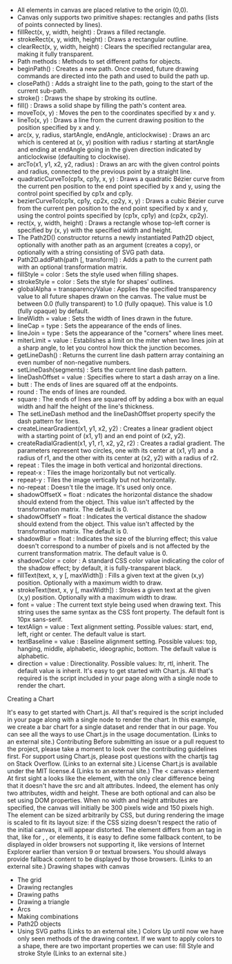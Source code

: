 


* All elements in canvas are placed relative to the origin (0,0).
* Canvas only supports two primitive shapes: rectangles and paths (lists of points connected by lines).
* fillRect(x, y, width, height) : Draws a filled rectangle.
* strokeRect(x, y, width, height) : Draws a rectangular outline.
* clearRect(x, y, width, height) : Clears the specified rectangular area, making it fully transparent.
* Path methods : Methods to set different paths for objects.
* beginPath() : Creates a new path. Once created, future drawing commands are directed into the path and used to build the path up.
* closePath() : Adds a straight line to the path, going to the start of the current sub-path.
* stroke() : Draws the shape by stroking its outline.
* fill() : Draws a solid shape by filling the path's content area.
* moveTo(x, y) : Moves the pen to the coordinates specified by x and y.
* lineTo(x, y) : Draws a line from the current drawing position to the position specified by x and y.
* arc(x, y, radius, startAngle, endAngle, anticlockwise) : Draws an arc which is centered at (x, y) position with radius r starting at startAngle and ending at endAngle going in the given direction indicated by anticlockwise (defaulting to clockwise).
* arcTo(x1, y1, x2, y2, radius) : Draws an arc with the given control points and radius, connected to the previous point by a straight line.
* quadraticCurveTo(cp1x, cp1y, x, y) : Draws a quadratic Bézier curve from the current pen position to the end point specified by x and y, using the control point specified by cp1x and cp1y.
* bezierCurveTo(cp1x, cp1y, cp2x, cp2y, x, y) : Draws a cubic Bézier curve from the current pen position to the end point specified by x and y, using the control points specified by (cp1x, cp1y) and (cp2x, cp2y).
* rect(x, y, width, height) : Draws a rectangle whose top-left corner is specified by (x, y) with the specified width and height.
* The Path2D() constructor returns a newly instantiated Path2D object, optionally with another path as an argument (creates a copy), or optionally with a string consisting of SVG path data.
* Path2D.addPath(path [, transform]) : Adds a path to the current path with an optional transformation matrix.
* fillStyle = color : Sets the style used when filling shapes.
* strokeStyle = color : Sets the style for shapes' outlines.
* globalAlpha = transparencyValue : Applies the specified transparency value to all future shapes drawn on the canvas.  The value must be between 0.0 (fully transparent) to 1.0 (fully opaque). This value is 1.0 (fully opaque) by default.
* lineWidth = value : Sets the width of lines drawn in the future.
* lineCap = type : Sets the appearance of the ends of lines.
* lineJoin = type : Sets the appearance of the "corners" where lines meet.
* miterLimit = value : Establishes a limit on the miter when two lines join at a sharp angle, to let you control how thick the junction becomes.
* getLineDash() : Returns the current line dash pattern array containing an even number of non-negative numbers.
* setLineDash(segments) : Sets the current line dash pattern.
* lineDashOffset = value : Specifies where to start a dash array on a line.
* butt : The ends of lines are squared off at the endpoints.
* round : The ends of lines are rounded.
* square : The ends of lines are squared off by adding a box with an equal width and half the height of the line's thickness.
* The setLineDash method and the lineDashOffset property specify the dash pattern for lines.
* createLinearGradient(x1, y1, x2, y2) : Creates a linear gradient object with a starting point of (x1, y1) and an end point of (x2, y2).
* createRadialGradient(x1, y1, r1, x2, y2, r2) : Creates a radial gradient. The parameters represent two circles, one with its center at (x1, y1) and a radius of r1, and the other with its center at (x2, y2) with a radius of r2.
* repeat : Tiles the image in both vertical and horizontal directions.
* repeat-x : Tiles the image horizontally but not vertically.
* repeat-y : Tiles the image vertically but not horizontally.
* no-repeat : Doesn't tile the image. It's used only once.
* shadowOffsetX = float : ndicates the horizontal distance the shadow should extend from the object. This value isn't affected by the transformation matrix. The default is 0.
* shadowOffsetY = float : Indicates the vertical distance the shadow should extend from the object. This value isn't affected by the transformation matrix. The default is 0.
* shadowBlur = float : Indicates the size of the blurring effect; this value doesn't correspond to a number of pixels and is not affected by the current transformation matrix. The default value is 0.
* shadowColor = color : A standard CSS color value indicating the color of the shadow effect; by default, it is fully-transparent black.
* fillText(text, x, y [, maxWidth]) : Fills a given text at the given (x,y) position. Optionally with a maximum width to draw.
* strokeText(text, x, y [, maxWidth]) : Strokes a given text at the given (x,y) position. Optionally with a maximum width to draw.
* font = value : The current text style being used when drawing text. This string uses the same syntax as the CSS font property. The default font is 10px sans-serif.
* textAlign = value : Text alignment setting. Possible values: start, end, left, right or center. The default value is start.
* textBaseline = value : Baseline alignment setting. Possible values: top, hanging, middle, alphabetic, ideographic, bottom. The default value is alphabetic.
* direction = value : Directionality. Possible values: ltr, rtl, inherit. The default value is inherit.
It's easy to get started with Chart.js. All that's required is the script included in your page along with a single <canvas> node to render the chart.


Creating a Chart


It's easy to get started with Chart.js. All that's required is the script included in your page along with a single node to render the chart.
In this example, we create a bar chart for a single dataset and render that in our page. You can see all the ways to use Chart.js in the usage documentation.
 (Links to an external site.)
Contributing
Before submitting an issue or a pull request to the project, please take a moment to look over the contributing guidelines first.
For support using Chart.js, please post questions with the chartjs tag on Stack Overflow.
 (Links to an external site.)
License
Chart.js is available under the MIT license.4
 (Links to an external site.)
The < canvas> element
At first sight a looks like the  element, with the only clear difference being that it doesn't have the src and alt attributes. Indeed, the element has only two attributes, width and height. These are both optional and can also be set using DOM properties. When no width and height attributes are specified, the canvas will initially be 300 pixels wide and 150 pixels high. The element can be sized arbitrarily by CSS, but during rendering the image is scaled to fit its layout size: if the CSS sizing doesn't respect the ratio of the initial canvas, it will appear distorted.
The element differs from an  tag in that, like for , , or elements, it is easy to define some fallback content, to be displayed in older browsers not supporting it, like versions of Internet Explorer earlier than version 9 or textual browsers. You should always provide fallback content to be displayed by those browsers.
 (Links to an external site.)
Drawing shapes with canvas
* The grid
* Drawing rectangles
* Drawing paths
* Drawing a triangle
* Arcs
* Making combinations
* Path2D objects
* Using SVG paths
 (Links to an external site.)
Colors
Up until now we have only seen methods of the drawing context. If we want to apply colors to a shape, there are two important properties we can use: fill Style and stroke Style
 (Links to an external site.)